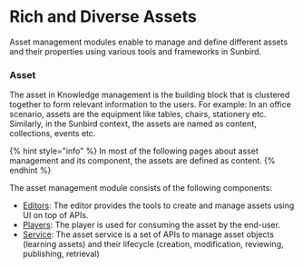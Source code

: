 # Rich and Diverse Assets



Asset management modules enable to manage and define different assets and their properties using various tools and frameworks in Sunbird.&#x20;

### Asset

The asset in Knowledge management is the building block that is clustered together to form relevant information to the users. For example: In an office scenario, assets are the equipment like tables, chairs, stationery etc. Similarly, in the Sunbird context, the assets are named as content, collections, events etc.&#x20;

{% hint style="info" %}
In most of the following pages about asset management and its component, the assets are defined as content. &#x20;
{% endhint %}

The asset management module consists of the following components:&#x20;

* [Editors](../product-and-developer-guide/editors/): The editor provides the tools to create and manage assets using UI on top of APIs.
* [Players](../product-and-developer-guide/player/): The player is used for consuming the asset by the end-user.
* [Service](../product-and-developer-guide/content-service/): The asset service is a set of APIs to manage asset objects (learning assets) and their lifecycle (creation, modification, reviewing, publishing, retrieval)
